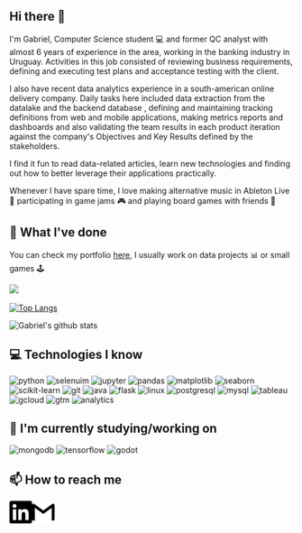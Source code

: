 ## Hi there 👋

I'm Gabriel, Computer Science student :computer: and former QC analyst with almost 6 years of experience in the area, working in the banking industry in Uruguay. Activities in this job consisted of reviewing business requirements, defining and executing test plans and acceptance testing with the client.

I also have recent data analytics experience in a south-american online delivery company. Daily tasks here included data extraction from the datalake and the backend database , defining and maintaining tracking definitions from web and mobile applications, making metrics reports and dashboards and also validating the team results in each product iteration against the company's Objectives and Key Results defined by the stakeholders.

I find it fun to read data-related articles, learn new technologies and finding out how to better leverage their applications practically.

Whenever I have spare time, I love making alternative music in Ableton Live :musical_keyboard: participating in game jams :video_game: and playing board games with friends :game_die:

## :briefcase: What I've done

You can check my portfolio [here](http://gabrielballesteros.com), I usually work on data projects :bar_chart: or small games :joystick:

<img src="https://www.codewars.com/users/gabriel-ballesteros/badges/large" href="https://www.codewars.com/users/gabriel-ballesteros" target="_blank">

[![Top Langs](https://github-readme-stats.vercel.app/api/top-langs/?username=gabriel-ballesteros&layout=compact&hide=html&title_color=fff&icon_color=79ff97&text_color=9f9f9f&bg_color=151515)](https://github.com/gabriel-ballesteros/github-readme-stats)

![Gabriel's github stats](https://github-readme-stats.vercel.app/api?username=gabriel-ballesteros&hide=contribs,stars&show_icons=true&title_color=fff&icon_color=79ff97&text_color=9f9f9f&bg_color=151515)

## :computer: Technologies I know

![python](https://img.shields.io/badge/-Python-3776AB?logo=python&logoColor=white)
![selenuim](https://img.shields.io/badge/-selenuim-00ED00)
![jupyter](https://img.shields.io/badge/-Jupyter-F37626?logo=jupyter&logoColor=white)
![pandas](https://img.shields.io/badge/-pandas-150458?logo=pandas&logoColor=white)
![matplotlib](https://img.shields.io/badge/-matplotlib-6CADDF)
![seaborn](https://img.shields.io/badge/-seaborn-8669AE)
![scikit-learn](https://img.shields.io/badge/-scikit--learn-F7931E?logo=scikit-learn&logoColor=white)
![git](https://img.shields.io/badge/-Git-F05032?logo=git&logoColor=white)
![java](https://img.shields.io/badge/-Java-007396?logo=java&logoColor=white)
![flask](https://img.shields.io/badge/-flask-000000?logo=flask&logoColor=white)
![linux](https://img.shields.io/badge/-Linux-FCC624?logo=linux&logoColor=black)
![postgresql](https://img.shields.io/badge/-PostgreSQL-336791?logo=postgresql&logoColor=white)
![mysql](https://img.shields.io/badge/-MySQL-4479A1?logo=mysql&logoColor=white)
![tableau](https://img.shields.io/badge/-Tableau-1F2756?logo=tableau&logoColor=white)
![gcloud](https://img.shields.io/badge/-Google%20Cloud-4285F4?logo=google%20cloud&logoColor=white)
![gtm](https://img.shields.io/badge/-Google%20Tag%20Manager-246FDB?logo=google%20tag%20manager&logoColor=white)
![analytics](https://img.shields.io/badge/-Google%20Analytics-E37400?logo=google%20analytics&logoColor=white)

## :seedling: I'm currently studying/working on

![mongodb](https://img.shields.io/badge/-MongoDB-47A248?logo=mongodb&logoColor=white)
![tensorflow](https://img.shields.io/badge/-TensorFlow-FF6F00?logo=tensorflow&logoColor=white)
![godot](https://img.shields.io/badge/-Godot%20Engine-478CBF?logo=godot%20engine&logoColor=white)

## :mailbox: How to reach me
<img align="left" width="40px" src="img/linkedin.svg" href="https://www.linkedin.com/in/gabriel-ballesteros-a8b296b9/" target="_blank"/>
<img width="40px" src="img/gmail.svg" href="mailto:gbrlballesteros.com"/>
